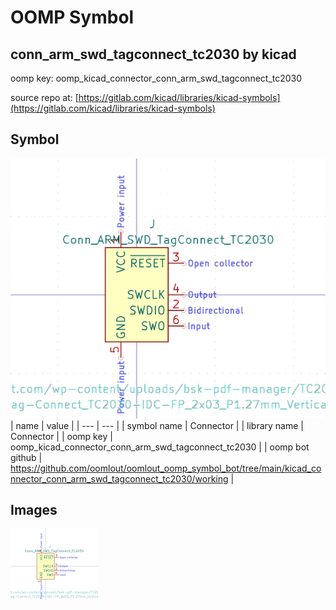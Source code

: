 # OOMP Symbol  
## conn_arm_swd_tagconnect_tc2030  by kicad  
  
oomp key: oomp_kicad_connector_conn_arm_swd_tagconnect_tc2030  
  
source repo at: [https://gitlab.com/kicad/libraries/kicad-symbols](https://gitlab.com/kicad/libraries/kicad-symbols)  
## Symbol  
  
[![working.png](working_600.png)](working.png)  
| name | value | 
| --- | --- | 
| symbol name | Connector | 
| library name | Connector | 
| oomp key | oomp_kicad_connector_conn_arm_swd_tagconnect_tc2030 | 
| oomp bot github | https://github.com/oomlout/oomlout_oomp_symbol_bot/tree/main/kicad_connector_conn_arm_swd_tagconnect_tc2030/working | 
## Images  
  
[![working.png](working_140.png)](working.png)  
